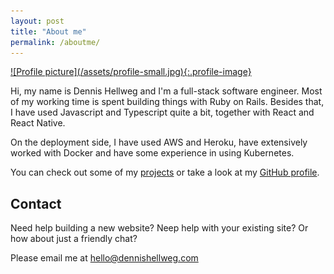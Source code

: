 ```yaml
---
layout: post
title: "About me"
permalink: /aboutme/
---
```


<a href="/assets/profile.jpg">
  ![Profile picture](/assets/profile-small.jpg){:.profile-image}
</a>

Hi, my name is Dennis Hellweg and I'm a full-stack software engineer. Most of my working time is spent building things with Ruby on Rails. Besides that, I have used Javascript and Typescript quite a bit, together with React and React Native. 

On the deployment side, I have used AWS and Heroku, have extensively worked with Docker and have some experience in using Kubernetes. 

You can check out some of my [projects](/projects) or take a look at my [GitHub profile](https://github.com/Dennitz).

## Contact
Need help building a new website? Neep help with your existing site? Or how about just a friendly chat?

Please email me at [&#104;&#101;&#108;&#108;&#111;&#064;&#100;&#101;&#110;&#110;&#105;&#115;&#104;&#101;&#108;&#108;&#119;&#101;&#103;&#046;&#099;&#111;&#109;](&#109;&#097;&#105;&#108;&#116;&#111;:&#104;&#101;&#108;&#108;&#111;&#064;&#100;&#101;&#110;&#110;&#105;&#115;&#104;&#101;&#108;&#108;&#119;&#101;&#103;&#046;&#099;&#111;&#109;)
